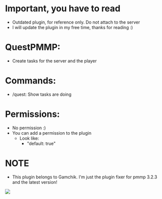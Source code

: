 # Important, you have to read
- Outdated plugin, for reference only. Do not attach to the server
- I will update the plugin in my free time, thanks for reading :)

# QuestPMMP:
+ Create tasks for the server and the player

# Commands:
+ /quest: Show tasks are doing

# Permissions:
+ No permission :)
+ You can add a permission to the plugin
  - Look like:
    - "default: true"
 
# NOTE
+ This plugin belongs to Gamchik. I'm just the plugin fixer for pmmp 3.2.3 and the latest version!

<a align="center"><img src="https://image.ibb.co/fzyq7J/storyteller_example.gif"></a>
